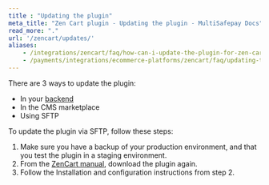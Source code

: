 ```yaml
---
title : "Updating the plugin"
meta_title: "Zen Cart plugin - Updating the plugin - MultiSafepay Docs"
read_more: "."
url: '/zencart/updates/'
aliases: 
    - /integrations/zencart/faq/how-can-i-update-the-plugin-for-zen-cart/
    - /payments/integrations/ecommerce-platforms/zencart/faq/updating-the-plugin/
---
```


There are 3 ways to update the plugin:

- In your [backend](/glossaries/multisafepay-glossary/#backend)
- In the CMS marketplace 
- Using SFTP

To update the plugin via SFTP, follow these steps:

1. Make sure you have a backup of your production environment, and that you test the plugin in a staging environment.
2. From the [ZenCart manual](/integrations/zencart/manual), download the plugin again.
3. Follow the Installation and configuration instructions from step 2.